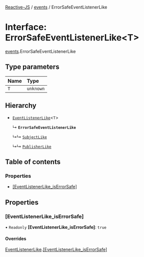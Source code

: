 [Reactive-JS](../README.md) / [events](../modules/events.md) / ErrorSafeEventListenerLike

# Interface: ErrorSafeEventListenerLike<T\>

[events](../modules/events.md).ErrorSafeEventListenerLike

## Type parameters

| Name | Type |
| :------ | :------ |
| `T` | `unknown` |

## Hierarchy

- [`EventListenerLike`](events.EventListenerLike.md)<`T`\>

  ↳ **`ErrorSafeEventListenerLike`**

  ↳↳ [`SubjectLike`](concurrent.SubjectLike.md)

  ↳↳ [`PublisherLike`](events.PublisherLike.md)

## Table of contents

### Properties

- [[EventListenerLike\_isErrorSafe]](events.ErrorSafeEventListenerLike.md#[eventlistenerlike_iserrorsafe])

## Properties

### [EventListenerLike\_isErrorSafe]

• `Readonly` **[EventListenerLike\_isErrorSafe]**: ``true``

#### Overrides

[EventListenerLike](events.EventListenerLike.md).[[EventListenerLike_isErrorSafe]](events.EventListenerLike.md#[eventlistenerlike_iserrorsafe])
